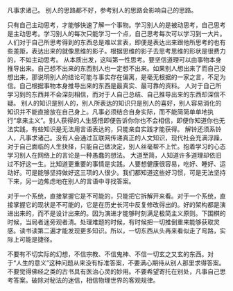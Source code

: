 凡事求诸己。
别人的思路都不好，参考别人的思路会影响自己的思路。

只有自己主动思考，才能够快速了解一个事物。学习别人的是被动思考，自己思考是主动思考。学习别人的每次只能学习一个点，自己思考每次可以学习到一大片。
人们对于自己所思考得到的东西总是难以言表，即便是表达出来跟他所思考的也有些差距，表达出来的就像思维的影子。根据思维的影子去思考思维的形状是很费力的，不如主动思考。
从本质出发，这叫第一性思考。要坚信道理可以由事物本身推导出来。自己想不出来的东西别人也一定想不出来。如果别人想出来了而自己没想出来，那说明别人的结论可能与事实存在偏离，是毫无根据的一家之言，不足为信。自己根据事物本身推导出来的东西是最真实、最可靠的资料。
人对于自己所学习到的东西并不会深刻相信，而对于人自己总结、自己推导出来的东西却深信不疑。
别人的知识是别人的，别人所表达的知识只是别人的喜好，别人容易消化的知识并不能直接放在自己身上。凡事必须结合自身实际，而不能简简单单地执行“拿来主义”。别人获得的人生感悟即便告诉你你也不会相信，即便你知道你也无法实践，有些知识是无法用言语表达的，只能亲自实践才能获得。
解铃还须系铃人，凡事求诸己。没有人会通过互联网传递真正的人文知识，现代社会充满浮躁，对于自己面临的人生抉择，只能自己做决定，别人丝毫帮不上忙。抱着学习的心态学习别人在网络上的言论是一种愚蠢的想法。
大道至简，人知道许多道理却依旧过不好这一生。比知道更重要的事情是实践。人要想健康很容易，吃好、睡好、运动好。可是能够坚持做好这三项的人很少。我们都知道这些好习惯，可是无法坚持下来，另一边焦虑地在别人的言语中寻找答案。

对于一个系统，直接掌握它是不可能的，只能把它拆解开来看。对于一个系统，直接掌握它的现状是不可能的，它是在历史长河中反复修改得出的。好的架构都是演进出来的，而不是设计出来的。因为演进才能够时刻满足极简主义原则。下围棋的时候，当局者迷旁观者清。处理难题的时候，有时候把一切推倒重来能够获取灵感。读书读第二遍才能发现更多知识。所以，一切东西从头再来看似走了弯路，实际上可能是捷径。

不要有不切实际的幻想，不信宗教、不信鬼神、不信一切玄之又玄的东西。对于“人生的意义”这种问题从来没有标准答案，不要满心期待从别人那里求得答案。不要觉得佛经之类的古书具有医治心灵的妙用。不要希望寄托在别处，凡事自己思考答案。破除对秘法的迷信，相信物理世界的客观规律。